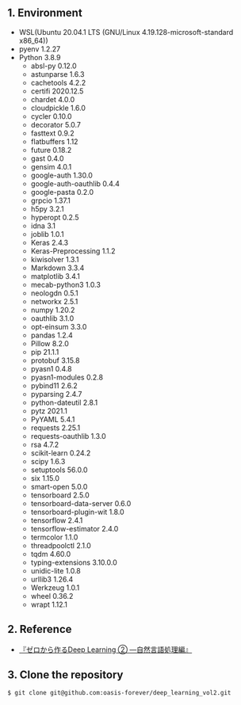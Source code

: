 ## 1. Environment

* WSL(Ubuntu 20.04.1 LTS (GNU/Linux 4.19.128-microsoft-standard x86_64))
* pyenv 1.2.27
* Python 3.8.9
    * absl-py 0.12.0
    * astunparse 1.6.3
    * cachetools 4.2.2
    * certifi 2020.12.5
    * chardet 4.0.0
    * cloudpickle 1.6.0
    * cycler 0.10.0
    * decorator 5.0.7
    * fasttext 0.9.2
    * flatbuffers 1.12
    * future 0.18.2
    * gast 0.4.0
    * gensim 4.0.1
    * google-auth 1.30.0
    * google-auth-oauthlib 0.4.4
    * google-pasta 0.2.0
    * grpcio 1.37.1
    * h5py 3.2.1
    * hyperopt 0.2.5
    * idna 3.1
    * joblib 1.0.1
    * Keras 2.4.3
    * Keras-Preprocessing 1.1.2
    * kiwisolver 1.3.1
    * Markdown 3.3.4
    * matplotlib 3.4.1
    * mecab-python3 1.0.3
    * neologdn 0.5.1
    * networkx 2.5.1
    * numpy 1.20.2
    * oauthlib 3.1.0
    * opt-einsum 3.3.0
    * pandas 1.2.4
    * Pillow 8.2.0
    * pip 21.1.1
    * protobuf 3.15.8
    * pyasn1 0.4.8
    * pyasn1-modules 0.2.8
    * pybind11 2.6.2
    * pyparsing 2.4.7
    * python-dateutil 2.8.1
    * pytz 2021.1
    * PyYAML 5.4.1
    * requests 2.25.1
    * requests-oauthlib 1.3.0
    * rsa 4.7.2
    * scikit-learn 0.24.2
    * scipy 1.6.3
    * setuptools 56.0.0
    * six 1.15.0
    * smart-open 5.0.0
    * tensorboard 2.5.0
    * tensorboard-data-server 0.6.0
    * tensorboard-plugin-wit 1.8.0
    * tensorflow 2.4.1
    * tensorflow-estimator 2.4.0
    * termcolor 1.1.0
    * threadpoolctl 2.1.0
    * tqdm 4.60.0
    * typing-extensions 3.10.0.0
    * unidic-lite 1.0.8
    * urllib3 1.26.4
    * Werkzeug 1.0.1
    * wheel 0.36.2
    * wrapt 1.12.1

## 2. Reference

* [『ゼロから作るDeep Learning ② ―自然言語処理編』](https://bookmeter.com/books/12738319)

## 3. Clone the repository

```bash
$ git clone git@github.com:oasis-forever/deep_learning_vol2.git
```
